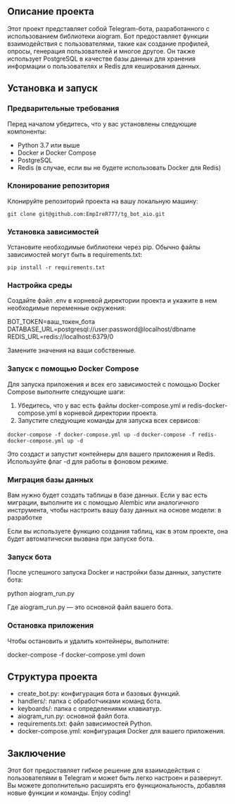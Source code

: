 ## Описание проекта

Этот проект представляет собой Telegram-бота, разработанного с использованием библиотеки aiogram. Бот предоставляет функции взаимодействия с пользователями, такие как создание профилей, опросы, генерация пользователей и многое другое. Он также использует PostgreSQL в качестве базы данных для хранения информации о пользователях и Redis для кеширования данных.

## Установка и запуск

### Предварительные требования

Перед началом убедитесь, что у вас установлены следующие компоненты:

- Python 3.7 или выше
- Docker и Docker Compose
- PostgreSQL
- Redis (в случае, если вы не будете использовать Docker для Redis)

### Клонирование репозитория

Клонируйте репозиторий проекта на вашу локальную машину:

```git clone git@github.com:EmpIreR777/tg_bot_aio.git```


### Установка зависимостей

Установите необходимые библиотеки через pip. Обычно файлы зависимостей могут быть в requirements.txt:

```pip install -r requirements.txt```


### Настройка среды

Создайте файл .env в корневой директории проекта и укажите в нем необходимые переменные окружения:

BOT_TOKEN=ваш_токен_бота
DATABASE_URL=postgresql://user:password@localhost/dbname
REDIS_URL=redis://localhost:6379/0


Замените значения на ваши собственные.

### Запуск с помощью Docker Compose

Для запуска приложения и всех его зависимостей с помощью Docker Compose выполните следующие шаги:

1. Убедитесь, что у вас есть файлы docker-compose.yml и redis-docker-compose.yml в корневой директории проекта.
2. Запустите следующие команды для запуска всех сервисов:

```docker-compose -f docker-compose.yml up -d```
```docker-compose -f redis-docker-compose.yml up -d```


Это создаст и запустит контейнеры для вашего приложения и Redis. Используйте флаг -d для работы в фоновом режиме.

### Миграция базы данных

Вам нужно будет создать таблицы в базе данных. Если у вас есть миграции, выполните их с помощью Alembic или аналогичного инструмента, чтобы настроить вашу базу данных на основе модели:
в разработке


Если вы используете функцию создания таблиц, как в этом проекте, она будет автоматически вызвана при запуске бота.

### Запуск бота

После успешного запуска Docker и настройки базы данных, запустите бота:

python aiogram_run.py


Где aiogram_run.py — это основной файл вашего бота.

### Остановка приложения

Чтобы остановить и удалить контейнеры, выполните:

docker-compose -f docker-compose.yml down


## Структура проекта

- create_bot.py: конфигурация бота и базовых функций.
- handlers/: папка с обработчиками команд бота.
- keyboards/: папка с определениями клавиатур.
- aiogram_run.py: основной файл бота.
- requirements.txt: файл зависимостей Python.
- docker-compose.yml: конфигурация Docker для вашего приложения.

## Заключение

Этот бот предоставляет гибкое решение для взаимодействия с пользователями в Telegram и может быть легко настроен и развернут. Вы можете дополнительно расширять его функциональность, добавляя новые функции и команды. Enjoy coding!